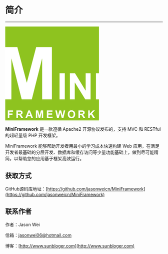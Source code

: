 # 简介

---

![](/assets/MiniFramework_logo.png)

**MiniFramework** 是一款遵循 Apache2 开源协议发布的，支持 MVC 和 RESTful 的超轻量级 PHP 开发框架。

MiniFramework 能够帮助开发者用最小的学习成本快速构建 Web 应用，在满足开发者最基础的分层开发、数据库和缓存访问等少量功能基础上，做到尽可能精简，以帮助您的应用基于框架高效运行。

## 获取方式

GitHub源码库地址：[https://github.com/jasonweicn/MiniFramework](https://github.com/jasonweicn/MiniFramework)

## 联系作者

作者：Jason Wei

信箱：jasonwei06@hotmail.com

博客：[http://www.sunbloger.com](http://www.sunbloger.com)

